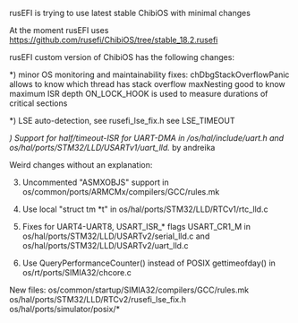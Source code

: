 rusEFI is trying to use latest stable ChibiOS with minimal changes

At the moment rusEFI uses https://github.com/rusefi/ChibiOS/tree/stable_18.2.rusefi

rusEFI custom version of ChibiOS has the following changes:

*) minor OS monitoring and maintainability fixes:
   chDbgStackOverflowPanic allows to know which thread has stack overflow
   maxNesting good to know maximum ISR depth
   ON_LOCK_HOOK is used to measure durations of critical sections

*) LSE auto-detection, see rusefi_lse_fix.h see LSE_TIMEOUT

*) Support for half/timeout-ISR for UART-DMA in /os/hal/include/uart.h and os/hal/ports/STM32/LLD/USARTv1/uart_lld.* by andreika

Weird changes without an explanation:

3) Uncommented "ASMXOBJS" support in os/common/ports/ARMCMx/compilers/GCC/rules.mk

8) Use local "struct tm *t" in os/hal/ports/STM32/LLD/RTCv1/rtc_lld.c

11) Fixes for UART4-UART8, USART_ISR_* flags USART_CR1_M in os/hal/ports/STM32/LLD/USARTv2/serial_lld.c and os/hal/ports/STM32/LLD/USARTv2/uart_lld.c

15) Use QueryPerformanceCounter() instead of POSIX gettimeofday() in os/rt/ports/SIMIA32/chcore.c

New files: 
	os/common/startup/SIMIA32/compilers/GCC/rules.mk
	os/hal/ports/STM32/LLD/RTCv2/rusefi_lse_fix.h
	os/hal/ports/simulator/posix/*
	
